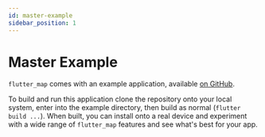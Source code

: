 ```yaml
---
id: master-example
sidebar_position: 1
---
```


# Master Example

`flutter_map` comes with an example application, available [on GitHub](https://github.com/fleaflet/flutter_map/tree/master/example).

To build and run this application clone the repository onto your local system, enter into the example directory, then build as normal (`flutter build ...`). When built, you can install onto a real device and experiment with a wide range of `flutter_map` features and see what's best for your app.
